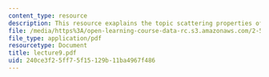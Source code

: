 ```yaml
---
content_type: resource
description: This resource exaplains the topic scattering properties of particulates.
file: /media/https%3A/open-learning-course-data-rc.s3.amazonaws.com/2-58j-radiative-transfer-spring-2006/240ce3f25ff75f15129b11ba4967f486_lecture9.pdf
file_type: application/pdf
resourcetype: Document
title: lecture9.pdf
uid: 240ce3f2-5ff7-5f15-129b-11ba4967f486
---
```

